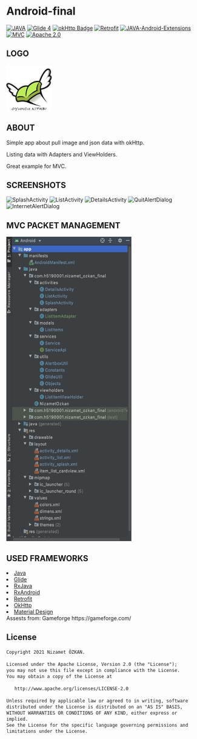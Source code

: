 # Android-final

[![JAVA](https://img.shields.io/badge/JAVA-8-green)](https://www.java.com/) 
[![Glide 4](https://img.shields.io/badge/glide-4.11.0-orange)](https://github.com/bumptech/glide) 
[![okHttp Badge](https://img.shields.io/badge/okhttp-2.7.2-green)](https://square.github.io/okhttp/) 
[![Retrofit](https://img.shields.io/badge/Retrofit-2.7.0-red)](https://square.github.io/retrofit/) 
[![JAVA-Android-Extensions](https://img.shields.io/badge/Java--Android--Extensions-plugin-red.svg)](https://developer.android.com/studio/releases/gradle-plugin) 
[![MVC](https://img.shields.io/badge/Clean--Code-MVC-brightgreen.svg)](https://academy.realm.io/posts/eric-maxwell-mvc-mvp-and-mvvm-on-android/) 
[![Apache 2.0](https://img.shields.io/badge/license-Apache--2.0-green)](https://raw.githubusercontent.com/Portles/Android-final/main/LICENSE) 

LOGO
--------
<img width="120" height="120" src="https://raw.githubusercontent.com/Portles/Android-final/main/app/src/main/res/drawable/logo.png" />

ABOUT
--------
<p>Simple app about pull image and json data with okHttp.</p>
<p>Listing data with Adapters and ViewHolders.</p>
<p>Great example for MVC.</p>

SCREENSHOTS
--------
<p>
  <img width="150" height= "350"  src="https://raw.githubusercontent.com/Portles/GF-Games/main/GithubAssest/SplashActivity.png" alt="SplashActivity" />
  <img width="150" height= "350"  src="https://raw.githubusercontent.com/Portles/GF-Games/main/GithubAssest/ListActivity.png" alt="ListActivity" />
  <img width="150" height= "350"  src="https://raw.githubusercontent.com/Portles/GF-Games/main/GithubAssest/DetailsActivity.png" alt="DetailsActivity" />
  <img width="150" height= "350"  src="https://raw.githubusercontent.com/Portles/GF-Games/main/GithubAssest/QuitAlertDialog.png" alt="QuitAlertDialog" />
  <img width="150" height= "350"  src="https://raw.githubusercontent.com/Portles/GF-Games/main/GithubAssest/InternetAlertDialog.png" alt="InternetAlertDialog" />
</p>

MVC PACKET MANAGEMENT
--------
<img width="330" height= "800"  src="https://raw.githubusercontent.com/Portles/Android-final/main/GithubAssest/MVC.png" alt="SS5" />

USED FRAMEWORKS
--------
<li><a href="https://www.java.com/">Java</a></li>
<li><a href="https://github.com/bumptech/glide">Glide</a></li>
<li><a href="https://github.com/ReactiveX/RxJava">RxJava</a></li>
<li><a href="https://github.com/ReactiveX/RxAndroid">RxAndroid</a></li>
<li><a href="https://square.github.io/retrofit/">Retrofit</a></li>
<li><a href="https://github.com/square/okhttp">OkHttp</a></li>
<li><a href="https://material.io/develop/android/docs/getting-started/">Material Design</a></li>
Assests from: Gameforge https://gameforge.com/

License
--------


    Copyright 2021 Nizamet ÖZKAN.

    Licensed under the Apache License, Version 2.0 (the "License");
    you may not use this file except in compliance with the License.
    You may obtain a copy of the License at

       http://www.apache.org/licenses/LICENSE-2.0

    Unless required by applicable law or agreed to in writing, software
    distributed under the License is distributed on an "AS IS" BASIS,
    WITHOUT WARRANTIES OR CONDITIONS OF ANY KIND, either express or implied.
    See the License for the specific language governing permissions and
    limitations under the License.
